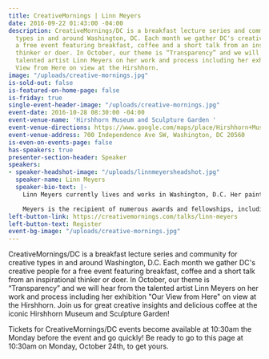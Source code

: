 ```yaml
---
title: CreativeMornings | Linn Meyers
date: 2016-09-22 01:43:00 -04:00
description: CreativeMornings/DC is a breakfast lecture series and community for creative
  types in and around Washington, DC. Each month we gather DC's creative people for
  a free event featuring breakfast, coffee and a short talk from an inspirational
  thinker or doer. In October, our theme is “Transparency” and we will hear from the
  talented artist Linn Meyers on her work and process including her exhibition Our
  View from Here on view at the Hirshhorn.
image: "/uploads/creative-mornings.jpg"
is-sold-out: false
is-featured-on-home-page: false
is-friday: true
single-event-header-image: "/uploads/creative-mornings.jpg"
event-date: 2016-10-28 08:30:00 -04:00
event-venue-name: 'Hirshhorn Museum and Sculpture Garden '
event-venue-directions: https://www.google.com/maps/place/Hirshhorn+Museum/@38.8879403,-77.0252522,17z/data=!3m1!4b1!4m5!3m4!1s0x89b7b79cb8691d87:0x350463c3785a7599!8m2!3d38.8879403!4d-77.0230635
event-venue-address: 700 Independence Ave SW, Washington, DC 20560
is-even-on-events-page: false
has-speakers: true
presenter-section-header: Speaker
speakers:
- speaker-headshot-image: "/uploads/linnmeyersheadshot.jpg"
  speaker-name: Linn Meyers
  speaker-bio-text: |-
    Linn Meyers currently lives and works in Washington, D.C. Her paintings, drawings, and site-specific works have been shown in public and private venues, including the Hirshhorn Museum and Sculpture Garden in Washington, D.C., the Hammer Museum in Los Angeles, CA, Margaret Thatcher Projects, New York City, the Phillips Collection, Washington, D.C., the Tokyo Metropolitan Museum of Art, Tokyo, Japan, the Mattress Factory Museum, Pittsburgh, PA, the Corcoran Museum of Art, Washington, D.C., the Smithsonian American Art Museum, Washington, D.C., the National Museum of Women in the Arts, Washington, D.C., Sandra Gering Inc, NYC, Morgan Lehman, NYC, G Fine Art, Washington, D.C., and Paris, Concret, Paris, France. Meyers’s exhibition "Our View From Here" is at the Hirshhorn through August 2017.

    Meyers is the recipient of numerous awards and fellowships, including a Smithsonian Artist Research Fellowship, The Pollock Krasner Award, two Fifth Floor Foundation awards, and three DC Commission on the Arts grants. She has been Artist In Residence at the the Bemis Institute in Omaha, NE, the Millay Colony in Austerlitz, NY, the Hirshhorn Museum in Washington D.C., the San Jose Institute of Contemporary Art, CA, and the Tamarind Institute in Albuquerque, NM. Her work has been commissioned by the Phillips Collection and the Hirshhorn Museum.
left-button-link: https://creativemornings.com/talks/linn-meyers
left-button-text: Register
event-bg-image: "/uploads/creative-mornings.jpg"
---
```


CreativeMornings/DC is a breakfast lecture series and community for creative types in and around Washington, D.C. Each month we gather DC's creative people for a free event featuring breakfast, coffee and a short talk from an inspirational thinker or doer. In October, our theme is “Transparency” and we will hear from the talented artist Linn Meyers on her work and process including her exhibition "Our View from Here" on view at the Hirshhorn. Join us for great creative insights and delicious coffee at the iconic Hirshhorn Museum and Sculpture Garden!

Tickets for CreativeMornings/DC events become available at 10:30am the Monday before the event and go quickly! Be ready to go to this page at 10:30am on Monday, October 24th, to get yours.